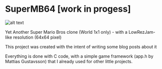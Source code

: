 # SuperMB64 [work in progess]

![alt text](doc/SuperMB64.gif)

Yet Another Super Mario Bros clone (World 1x1 only) - with a LowRezJam-like resolution (64x64 pixel)

This project was created with the intent of writing some blog posts about it

Everything is done with C code, with a simple game framework (app.h by Mattias Gustavsson) that I already used for other little projects.
